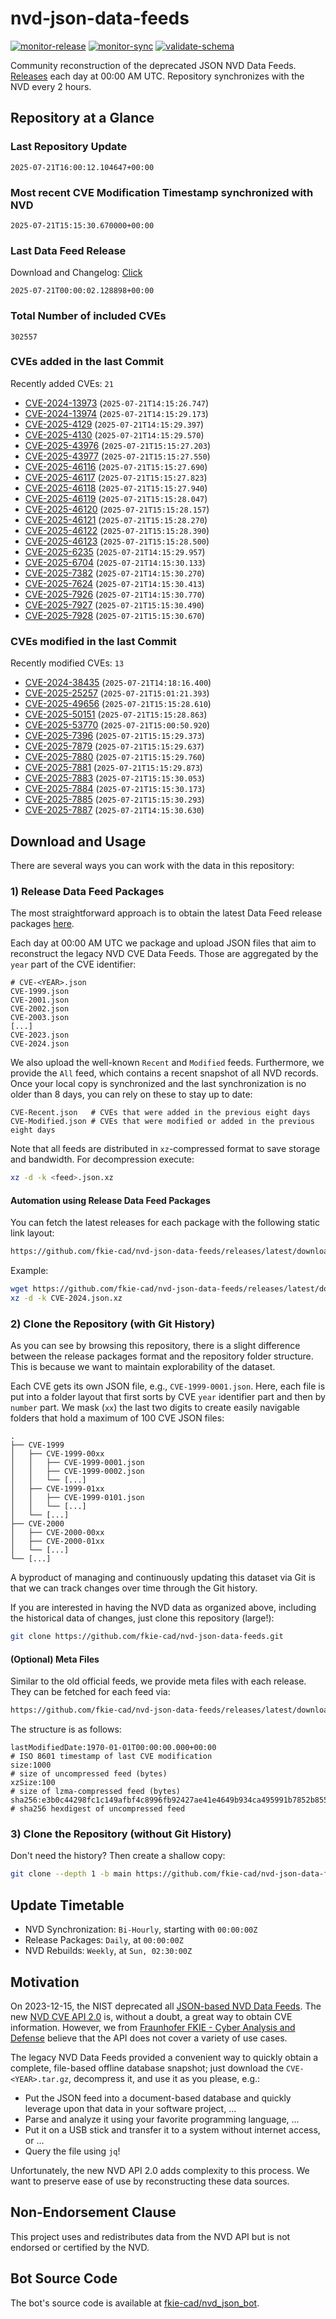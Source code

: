 # nvd-json-data-feeds

[![monitor-release](https://github.com/fkie-cad/nvd-json-data-feeds/actions/workflows/monitor_release.yml/badge.svg)](https://github.com/fkie-cad/nvd-json-data-feeds/actions/workflows/monitor_release.yml)
[![monitor-sync](https://github.com/fkie-cad/nvd-json-data-feeds/actions/workflows/monitor_sync.yml/badge.svg)](https://github.com/fkie-cad/nvd-json-data-feeds/actions/workflows/monitor_sync.yml)
[![validate-schema](https://github.com/fkie-cad/nvd-json-data-feeds/actions/workflows/validate_schema.yml/badge.svg)](https://github.com/fkie-cad/nvd-json-data-feeds/actions/workflows/validate_schema.yml)

Community reconstruction of the deprecated JSON NVD Data Feeds.
[Releases](https://github.com/fkie-cad/nvd-json-data-feeds/releases/latest) each day at 00:00 AM UTC.
Repository synchronizes with the NVD every 2 hours.

## Repository at a Glance

### Last Repository Update

```plain
2025-07-21T16:00:12.104647+00:00
```

### Most recent CVE Modification Timestamp synchronized with NVD

```plain
2025-07-21T15:15:30.670000+00:00
```

### Last Data Feed Release

Download and Changelog: [Click](https://github.com/fkie-cad/nvd-json-data-feeds/releases/latest)

```plain
2025-07-21T00:00:02.128898+00:00
```

### Total Number of included CVEs

```plain
302557
```

### CVEs added in the last Commit

Recently added CVEs: `21`

- [CVE-2024-13973](CVE-2024/CVE-2024-139xx/CVE-2024-13973.json) (`2025-07-21T14:15:26.747`)
- [CVE-2024-13974](CVE-2024/CVE-2024-139xx/CVE-2024-13974.json) (`2025-07-21T14:15:29.173`)
- [CVE-2025-4129](CVE-2025/CVE-2025-41xx/CVE-2025-4129.json) (`2025-07-21T14:15:29.397`)
- [CVE-2025-4130](CVE-2025/CVE-2025-41xx/CVE-2025-4130.json) (`2025-07-21T14:15:29.570`)
- [CVE-2025-43976](CVE-2025/CVE-2025-439xx/CVE-2025-43976.json) (`2025-07-21T15:15:27.203`)
- [CVE-2025-43977](CVE-2025/CVE-2025-439xx/CVE-2025-43977.json) (`2025-07-21T15:15:27.550`)
- [CVE-2025-46116](CVE-2025/CVE-2025-461xx/CVE-2025-46116.json) (`2025-07-21T15:15:27.690`)
- [CVE-2025-46117](CVE-2025/CVE-2025-461xx/CVE-2025-46117.json) (`2025-07-21T15:15:27.823`)
- [CVE-2025-46118](CVE-2025/CVE-2025-461xx/CVE-2025-46118.json) (`2025-07-21T15:15:27.940`)
- [CVE-2025-46119](CVE-2025/CVE-2025-461xx/CVE-2025-46119.json) (`2025-07-21T15:15:28.047`)
- [CVE-2025-46120](CVE-2025/CVE-2025-461xx/CVE-2025-46120.json) (`2025-07-21T15:15:28.157`)
- [CVE-2025-46121](CVE-2025/CVE-2025-461xx/CVE-2025-46121.json) (`2025-07-21T15:15:28.270`)
- [CVE-2025-46122](CVE-2025/CVE-2025-461xx/CVE-2025-46122.json) (`2025-07-21T15:15:28.390`)
- [CVE-2025-46123](CVE-2025/CVE-2025-461xx/CVE-2025-46123.json) (`2025-07-21T15:15:28.500`)
- [CVE-2025-6235](CVE-2025/CVE-2025-62xx/CVE-2025-6235.json) (`2025-07-21T14:15:29.957`)
- [CVE-2025-6704](CVE-2025/CVE-2025-67xx/CVE-2025-6704.json) (`2025-07-21T14:15:30.133`)
- [CVE-2025-7382](CVE-2025/CVE-2025-73xx/CVE-2025-7382.json) (`2025-07-21T14:15:30.270`)
- [CVE-2025-7624](CVE-2025/CVE-2025-76xx/CVE-2025-7624.json) (`2025-07-21T14:15:30.413`)
- [CVE-2025-7926](CVE-2025/CVE-2025-79xx/CVE-2025-7926.json) (`2025-07-21T14:15:30.770`)
- [CVE-2025-7927](CVE-2025/CVE-2025-79xx/CVE-2025-7927.json) (`2025-07-21T15:15:30.490`)
- [CVE-2025-7928](CVE-2025/CVE-2025-79xx/CVE-2025-7928.json) (`2025-07-21T15:15:30.670`)


### CVEs modified in the last Commit

Recently modified CVEs: `13`

- [CVE-2024-38435](CVE-2024/CVE-2024-384xx/CVE-2024-38435.json) (`2025-07-21T14:18:16.400`)
- [CVE-2025-25257](CVE-2025/CVE-2025-252xx/CVE-2025-25257.json) (`2025-07-21T15:01:21.393`)
- [CVE-2025-49656](CVE-2025/CVE-2025-496xx/CVE-2025-49656.json) (`2025-07-21T15:15:28.610`)
- [CVE-2025-50151](CVE-2025/CVE-2025-501xx/CVE-2025-50151.json) (`2025-07-21T15:15:28.863`)
- [CVE-2025-53770](CVE-2025/CVE-2025-537xx/CVE-2025-53770.json) (`2025-07-21T15:00:50.920`)
- [CVE-2025-7396](CVE-2025/CVE-2025-73xx/CVE-2025-7396.json) (`2025-07-21T15:15:29.373`)
- [CVE-2025-7879](CVE-2025/CVE-2025-78xx/CVE-2025-7879.json) (`2025-07-21T15:15:29.637`)
- [CVE-2025-7880](CVE-2025/CVE-2025-78xx/CVE-2025-7880.json) (`2025-07-21T15:15:29.760`)
- [CVE-2025-7881](CVE-2025/CVE-2025-78xx/CVE-2025-7881.json) (`2025-07-21T15:15:29.873`)
- [CVE-2025-7883](CVE-2025/CVE-2025-78xx/CVE-2025-7883.json) (`2025-07-21T15:15:30.053`)
- [CVE-2025-7884](CVE-2025/CVE-2025-78xx/CVE-2025-7884.json) (`2025-07-21T15:15:30.173`)
- [CVE-2025-7885](CVE-2025/CVE-2025-78xx/CVE-2025-7885.json) (`2025-07-21T15:15:30.293`)
- [CVE-2025-7887](CVE-2025/CVE-2025-78xx/CVE-2025-7887.json) (`2025-07-21T14:15:30.630`)


## Download and Usage

There are several ways you can work with the data in this repository:

### 1) Release Data Feed Packages

The most straightforward approach is to obtain the latest Data Feed release packages [here](https://github.com/fkie-cad/nvd-json-data-feeds/releases/latest).

Each day at 00:00 AM UTC we package and upload JSON files that aim to reconstruct the legacy NVD CVE Data Feeds.
Those are aggregated by the `year` part of the CVE identifier:

```
# CVE-<YEAR>.json
CVE-1999.json
CVE-2001.json
CVE-2002.json
CVE-2003.json
[...]
CVE-2023.json
CVE-2024.json
```

We also upload the well-known `Recent` and `Modified` feeds.
Furthermore, we provide the `All` feed, which contains a recent snapshot of all NVD records.
Once your local copy is synchronized and the last synchronization is no older than 8 days, you can rely on these to stay up to date:

```plain
CVE-Recent.json   # CVEs that were added in the previous eight days
CVE-Modified.json # CVEs that were modified or added in the previous eight days
```

Note that all feeds are distributed in `xz`-compressed format to save storage and bandwidth.
For decompression execute:

```sh
xz -d -k <feed>.json.xz
```

#### Automation using Release Data Feed Packages

You can fetch the latest releases for each package with the following static link layout:

```sh
https://github.com/fkie-cad/nvd-json-data-feeds/releases/latest/download/CVE-<YEAR>.json.xz
```

Example:

```sh
wget https://github.com/fkie-cad/nvd-json-data-feeds/releases/latest/download/CVE-2024.json.xz
xz -d -k CVE-2024.json.xz
```

### 2) Clone the Repository (with Git History)

As you can see by browsing this repository, there is a slight difference between the release packages format and the repository folder structure.
This is because we want to maintain explorability of the dataset.

Each CVE gets its own JSON file, e.g., `CVE-1999-0001.json`.
Here, each file is put into a folder layout that first sorts by CVE `year` identifier part and then by `number` part.
We mask (`xx`) the last two digits to create easily navigable folders that hold a maximum of 100 CVE JSON files:

```plain
.
├── CVE-1999
│   ├── CVE-1999-00xx
│   │   ├── CVE-1999-0001.json
│   │   ├── CVE-1999-0002.json
│   │   └── [...]
│   ├── CVE-1999-01xx
│   │   ├── CVE-1999-0101.json
│   │   └── [...]
│   └── [...]
├── CVE-2000
│   ├── CVE-2000-00xx
│   ├── CVE-2000-01xx
│   └── [...]
└── [...]
```

A byproduct of managing and continuously updating this dataset via Git is that we can track changes over time through the Git history.

If you are interested in having the NVD data as organized above, including the historical data of changes, just clone this repository (large!):

```sh
git clone https://github.com/fkie-cad/nvd-json-data-feeds.git
```

#### (Optional) Meta Files

Similar to the old official feeds, we provide meta files with each release. They can be fetched for each feed via:

```sh
https://github.com/fkie-cad/nvd-json-data-feeds/releases/latest/download/CVE-<YEAR>.meta
```

The structure is as follows:

```plain
lastModifiedDate:1970-01-01T00:00:00.000+00:00                          # ISO 8601 timestamp of last CVE modification
size:1000                                                               # size of uncompressed feed (bytes)
xzSize:100                                                              # size of lzma-compressed feed (bytes)
sha256:e3b0c44298fc1c149afbf4c8996fb92427ae41e4649b934ca495991b7852b855 # sha256 hexdigest of uncompressed feed
```

### 3) Clone the Repository (without Git History)

Don't need the history? Then create a shallow copy:

```sh
git clone --depth 1 -b main https://github.com/fkie-cad/nvd-json-data-feeds.git
```


## Update Timetable

* NVD Synchronization: `Bi-Hourly`, starting with `00:00:00Z`
* Release Packages: `Daily`, at `00:00:00Z`
* NVD Rebuilds: `Weekly`, at `Sun, 02:30:00Z`


## Motivation

On 2023-12-15, the NIST deprecated all [JSON-based NVD Data Feeds](https://nvd.nist.gov/vuln/data-feeds#divRetirementBanner-1).
The new [NVD CVE API 2.0](https://nvd.nist.gov/developers/vulnerabilities) is, without a doubt, a great way to obtain CVE information.
However, we from [Fraunhofer FKIE - Cyber Analysis and Defense](https://www.fkie.fraunhofer.de/en/departments/cad.html) believe that the API does not cover a variety of use cases.

The legacy NVD Data Feeds provided a convenient way to quickly obtain a complete, file-based offline database snapshot; just download the `CVE-<YEAR>.tar.gz`, decompress it, and use it as you please, e.g.:

- Put the JSON feed into a document-based database and quickly leverage upon that data in your software project, ...
- Parse and analyze it using your favorite programming language, ...
- Put it on a USB stick and transfer it to a system without internet access, or ...
- Query the file using `jq`!

Unfortunately, the new NVD API 2.0 adds complexity to this process.
We want to preserve ease of use by reconstructing these data sources.

## Non-Endorsement Clause

This project uses and redistributes data from the NVD API but is not endorsed or certified by the NVD.

## Bot Source Code

The bot's source code is available at [fkie-cad/nvd\_json\_bot](https://github.com/fkie-cad/nvd_json_bot).